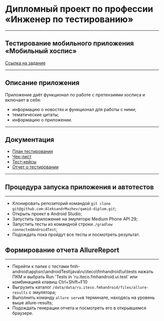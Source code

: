 # Дипломный проект по профессии «Инженер по тестированию»

---

## Тестирование мобильного приложения «Мобильный хоспис»

[Ссылка на задание](https://github.com/netology-code/qamid-diplom)

---

## Описание приложения

Приложение даёт функционал по работе с претензиями хосписа и включает в себя:

- информацию о новостях и функционал для работы с ними;
- тематические цитаты;
- информацию о приложении.

---

## Документация

- [План тестирования]()
- [Чек-лист]()
- [Тест-кейсы]()
- [Отчет о тестировании]()

---

## Процедура запуска приложения и автотестов

---

- Клонировать репозиторий командой `git clone git@github.com:AleksandrMuzhev/qamid-diplom.git`;
- Открыть проект в Android Studio;
- Запустить приложение на эмуляторе Medium Phone API 29;
- Запустить тесты из командной строки`./gradlew connectedAndroidTest`;
- Подождать пока пройдут все тесты и посмотреть результат.

## Формирование отчета AllureReport

---

- Перейти к папке с тестами fmh-android\app\src\androidTest\java\ru\iteco\fmhandroid\ui\tests нажать ПКМ и выбрать Run 'Tests in 'ru.iteco.fmhandroid.ui.test' или комбинацией клавиш Ctrl+Shift+F10
- Выгрузить каталог `/data/data/ru.iteco.fmhandroid/files/allure-results` с эмулятора;
- Выполнить команду `allure serve`в терминале, находясь на уровень выше allure-results;
- Подождать генерации отчета и посмотреть его в открывшемся браузере.
